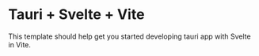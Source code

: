 # Tauri + Svelte + Vite

This template should help get you started developing tauri app with Svelte in Vite.
